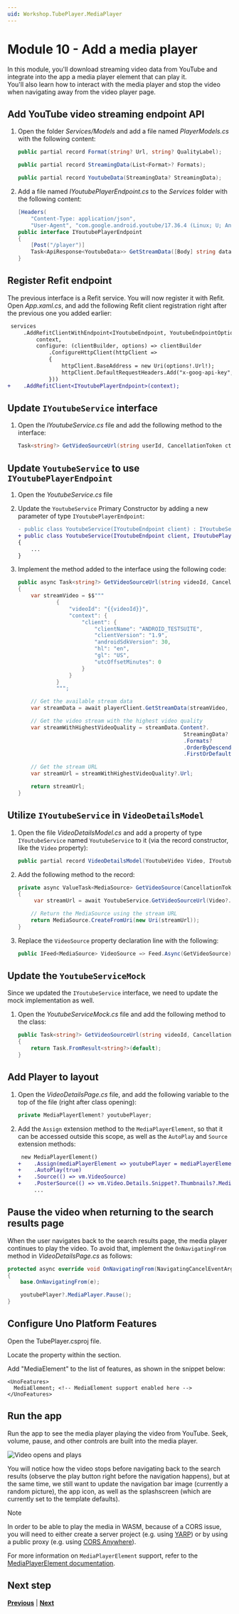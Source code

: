 ```yaml
---
uid: Workshop.TubePlayer.MediaPlayer
---
```


# Module 10 - Add a media player

In this module, you'll download streaming video data from YouTube and integrate into the app a media player element that can play it.  
You'll also learn how to interact with the media player and stop the video when navigating away from the video player page.

## Add YouTube video streaming endpoint API

1. Open the folder *Services/Models* and add a file named *PlayerModels.cs* with the following content:

    ```csharp
    public partial record Format(string? Url, string? QualityLabel);
    
    public partial record StreamingData(List<Format>? Formats);
    
    public partial record YoutubeData(StreamingData? StreamingData);
    ```

1. Add a file named *IYoutubePlayerEndpoint.cs* to the *Services* folder with the following content:

    ```csharp
    [Headers(
        "Content-Type: application/json",
        "User-Agent", "com.google.android.youtube/17.36.4 (Linux; U; Android 12; GB) gzip")]
    public interface IYoutubePlayerEndpoint
    {
        [Post("/player")]
        Task<ApiResponse<YoutubeData>> GetStreamData([Body] string data, CancellationToken cancellationToken = default);
    }
    ```

## Register Refit endpoint

The previous interface is a Refit service. You will now register it with Refit. Open *App.xaml.cs*, and add the following Refit client registration right after the previous one you added earlier:

```diff
 services
     .AddRefitClientWithEndpoint<IYoutubeEndpoint, YoutubeEndpointOptions>(
         context,
         configure: (clientBuilder, options) => clientBuilder
             .ConfigureHttpClient(httpClient =>
             {
                 httpClient.BaseAddress = new Uri(options!.Url!);
                 httpClient.DefaultRequestHeaders.Add("x-goog-api-key", options.ApiKey);
             }))
+    .AddRefitClient<IYoutubePlayerEndpoint>(context);
```

## Update `IYoutubeService` interface

1. Open the *IYoutubeService.cs* file and add the following method to the interface:

    ```csharp
    Task<string?> GetVideoSourceUrl(string userId, CancellationToken ct);
    ```

## Update `YoutubeService` to use `IYoutubePlayerEndpoint`

1. Open the *YoutubeService.cs* file

1. Update the `YoutubeService` Primary Constructor by adding a new parameter of type `IYoutubePlayerEndpoint`:

    ```diff
   - public class YoutubeService(IYoutubeEndpoint client) : IYoutubeService
   + public class YoutubeService(IYoutubeEndpoint client, IYoutubePlayerEndpoint playerClient) : IYoutubeService
    {
        ...
    }
    ```

1. Implement the method added to the interface using the following code:

    ```csharp
    public async Task<string?> GetVideoSourceUrl(string videoId, CancellationToken ct)
    {
        var streamVideo = $$"""
                {
                    "videoId": "{{videoId}}",
                    "context": {
                        "client": {
                            "clientName": "ANDROID_TESTSUITE",
                            "clientVersion": "1.9",
                            "androidSdkVersion": 30,
                            "hl": "en",
                            "gl": "US",
                            "utcOffsetMinutes": 0
                        }
                    }
                }
                """;

        // Get the available stream data
        var streamData = await playerClient.GetStreamData(streamVideo, ct);

        // Get the video stream with the highest video quality
        var streamWithHighestVideoQuality = streamData.Content?.
                                                        StreamingData?
                                                        .Formats?
                                                        .OrderByDescending(s => s.QualityLabel)
                                                        .FirstOrDefault();

        // Get the stream URL
        var streamUrl = streamWithHighestVideoQuality?.Url;

        return streamUrl;
    }
    ```

## Utilize `IYoutubeService` in `VideoDetailsModel`

1. Open the file *VideoDetailsModel.cs* and add a property of type `IYoutubeService` named `YoutubeService` to it (via the record constructor, like the `Video` property):

    ```csharp
    public partial record VideoDetailsModel(YoutubeVideo Video, IYoutubeService YoutubeService)
    ```

1. Add the following method to the record:

    ```csharp
    private async ValueTask<MediaSource> GetVideoSource(CancellationToken ct)
    {
         var streamUrl = await YoutubeService.GetVideoSourceUrl(Video?.Id, ct) ?? throw new InvalidOperationException("Input stream collection is empty.");
    
        // Return the MediaSource using the stream URL
        return MediaSource.CreateFromUri(new Uri(streamUrl));
    }
    ```

1. Replace the `VideoSource` property declaration line with the following:

    ```csharp
    public IFeed<MediaSource> VideoSource => Feed.Async(GetVideoSource);
    ```

## Update the `YoutubeServiceMock`

Since we updated the `IYoutubeService` interface, we need to update the mock implementation as well.

1. Open the *YoutubeServiceMock.cs* file and add the following method to the class:

    ```csharp
    public Task<string?> GetVideoSourceUrl(string videoId, CancellationToken ct)
    {
        return Task.FromResult<string?>(default);
    }  
    ```

## Add Player to layout

1. Open the *VideoDetailsPage.cs* file, and add the following variable to the top of the file (right after class opening):

    ```csharp
    private MediaPlayerElement? youtubePlayer;
    ```

1. Add the `Assign` extension method to the `MediaPlayerElement`, so that it can be accessed outside this scope, as well as the `AutoPlay` and `Source` extension methods:

    ```diff
     new MediaPlayerElement()
    +    .Assign(mediaPlayerElement => youtubePlayer = mediaPlayerElement)
    +    .AutoPlay(true)
    +    .Source(() => vm.VideoSource)
    +    .PosterSource(() => vm.Video.Details.Snippet?.Thumbnails?.Medium?.Url!)
         ...
    ```

## Pause the video when returning to the search results page

When the user navigates back to the search results page, the media player continues to play the video. To avoid that, implement the `OnNavigatingFrom` method in *VideoDetailsPage.cs* as follows:

```csharp
protected async override void OnNavigatingFrom(NavigatingCancelEventArgs e)
{
    base.OnNavigatingFrom(e);

    youtubePlayer?.MediaPlayer.Pause();
}
```

## Configure Uno Platform Features

Open the TubePlayer.csproj file.

Locate the <UnoFeatures> property within the <PropertyGroup> section.

Add "MediaElement" to the list of features, as shown in the snippet below:

    <UnoFeatures>
      MediaElement; <!-- MediaElement support enabled here -->
    </UnoFeatures>

## Run the app

Run the app to see the media player playing the video from YouTube. Seek, volume, pause, and other controls are built into the media player.

![Video opens and plays](ui-output.gif)

You will notice how the video stops before navigating back to the search results (observe the play button right before the navigation happens), but at the same time, we still want to update the navigation bar image (currently a random picture), the app icon, as well as the splashscreen (which are currently set to the template defaults).

> [!NOTE]
> In order to be able to play the media in WASM, because of a CORS issue, you will need to either create a server project (e.g. using [YARP](https://chat.openai.com/share/d633a7b6-1b3c-4730-a60b-96dfd97baa0a)) or by using a public proxy (e.g. using [CORS Anywhere](https://github.com/Rob--W/cors-anywhere)).

For more information on `MediaPlayerElement` support, refer to the [MediaPlayerElement documentation](https://aka.platform.uno/mediaplayerelement).

## Next step

**[Previous](xref:Workshop.TubePlayer.FeedView "FeedView None and Error templates")** | **[Next](xref:Workshop.TubePlayer.Finalization "App finalization")**
